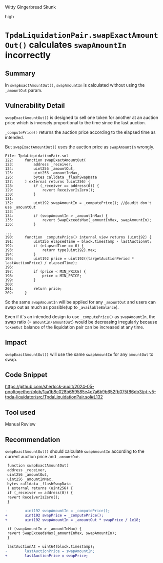 Witty Gingerbread Skunk

high

# `TpdaLiquidationPair.swapExactAmountOut()` calculates `swapAmountIn` incorrectly

## Summary
In `swapExactAmountOut()`, `swapAmountIn` is calculated without using the `_amountOut` param.

## Vulnerability Detail
`swapExactAmountOut()` is designed to sell one token for another at an auction price which is inversely proportional to the time since the last auction.

`_computePrice()` returns the auction price according to the elapsed time as intended.

But `swapExactAmountOut()` uses the auction price as `swapAmountIn` wrongly.

```solidity
File: TpdaLiquidationPair.sol
122:     function swapExactAmountOut(
123:         address _receiver,
124:         uint256 _amountOut,
125:         uint256 _amountInMax,
126:         bytes calldata _flashSwapData
127:     ) external returns (uint256) {
128:         if (_receiver == address(0)) {
129:             revert ReceiverIsZero();
130:         }
131: 
132:         uint192 swapAmountIn = _computePrice(); //@audit don't use _amountOut
133: 
134:         if (swapAmountIn > _amountInMax) {
135:             revert SwapExceedsMax(_amountInMax, swapAmountIn);
136:         }

...
190:     function _computePrice() internal view returns (uint192) {
191:         uint256 elapsedTime = block.timestamp - lastAuctionAt;
192:         if (elapsedTime == 0) {
193:             return type(uint192).max;
194:         }
195:         uint192 price = uint192((targetAuctionPeriod * lastAuctionPrice) / elapsedTime);
196: 
197:         if (price < MIN_PRICE) {
198:             price = MIN_PRICE;
199:         }
200: 
201:         return price;
202:     }
```

So the same `swapAmountIn` will be applied for any `_amountOut` and users can swap out as much as possible(up to `_availableBalance`).

Even if it's an intended design to use `_computePrice()` as `swapAmountIn`, the swap ratio (= `amountIn/amountOut`) would be decreasing irregularly because `tokenOut` balance of the liquidation pair can be increased at any time.

## Impact
`swapExactAmountOut()` will use the same `swapAmountIn` for any `amountOut` to swap.

## Code Snippet
https://github.com/sherlock-audit/2024-05-pooltogether/blob/1aa1b8c028b659585e4c7a6b9b652fb075f86db3/pt-v5-tpda-liquidator/src/TpdaLiquidationPair.sol#L132

## Tool used
Manual Review

## Recommendation
`swapExactAmountOut()` should calculate `swapAmountIn` according to the current auction price and `_amountOut`.

```diff
 function swapExactAmountOut(
 address _receiver,
 uint256 _amountOut,
 uint256 _amountInMax,
 bytes calldata _flashSwapData
 ) external returns (uint256) {
 if (_receiver == address(0)) {
 revert ReceiverIsZero();
 }

-        uint192 swapAmountIn = _computePrice();
+        uint192 swapPrice = _computePrice();
+        uint192 swapAmountIn = _amountOut * swapPrice / 1e18;

 if (swapAmountIn > _amountInMax) {
 revert SwapExceedsMax(_amountInMax, swapAmountIn);
 }

 lastAuctionAt = uint64(block.timestamp);
-        lastAuctionPrice = swapAmountIn;
+        lastAuctionPrice = swapPrice;
```